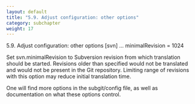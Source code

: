 ```yaml
---
layout: default
title: "5.9. Adjust configuration: other options"
category: subchapter
weight: 17
---
```

5.9. Adjust configuration: other options
[svn]
...
minimalRevision = 1024

Set svn.minimalRevision to Subversion revision from which translation should be started. Revisions older than specified would not be translated and would not be present in the Git repository. Limiting range of revisions with this option may reduce initial translation time.

One will find more options in the subgit/config file, as well as documentation on what these options control.